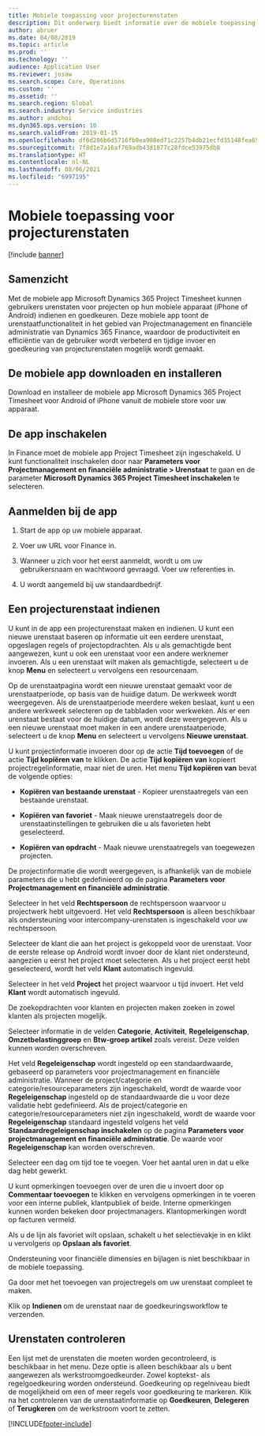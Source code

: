 ```yaml
---
title: Mobiele toepassing voor projecturenstaten
description: Dit onderwerp biedt informatie over de mobiele toepassing Microsoft Dynamics 365 Project Timesheet. Met de mobiele app Project Timesheet kunnen gebruikers urenstaten voor projecten op hun mobiele apparaat indienen en goedkeuren.
author: abruer
ms.date: 04/08/2019
ms.topic: article
ms.prod: ''
ms.technology: ''
audience: Application User
ms.reviewer: josaw
ms.search.scope: Core, Operations
ms.custom: ''
ms.assetid: ''
ms.search.region: Global
ms.search.industry: Service industries
ms.author: andchoi
ms.dyn365.ops.version: 10
ms.search.validFrom: 2019-01-15
ms.openlocfilehash: df6d286b6d5716fb0ea908ed71c2257b4db21ecfd35148fea65dfd96e058ac9a
ms.sourcegitcommit: 7f8d1e7a16af769adb43d1877c28fdce53975db8
ms.translationtype: HT
ms.contentlocale: nl-NL
ms.lasthandoff: 08/06/2021
ms.locfileid: "6997195"
---
```

# <a name="project-timesheet-mobile-application"></a>Mobiele toepassing voor projecturenstaten

[!include [banner](../includes/banner.md)]

## <a name="overview"></a>Samenzicht

Met de mobiele app Microsoft Dynamics 365 Project Timesheet kunnen gebruikers urenstaten voor projecten op hun mobiele apparaat (iPhone of Android) indienen en goedkeuren. Deze mobiele app toont de urenstaatfunctionaliteit in het gebied van Projectmanagement en financiële administratie van Dynamics 365 Finance, waardoor de productiviteit en efficiëntie van de gebruiker wordt verbeterd en tijdige invoer en goedkeuring van projecturenstaten mogelijk wordt gemaakt.

## <a name="download-and-install-the-mobile-app"></a>De mobiele app downloaden en installeren

Download en installeer de mobiele app Microsoft Dynamics 365 Project Timesheet voor Android of iPhone vanuit de mobiele store voor uw apparaat.

## <a name="enable-the-app"></a>De app inschakelen 

In Finance moet de mobiele app Project Timesheet zijn ingeschakeld. U kunt functionaliteit inschakelen door naar **Parameters voor Projectmanagement en financiële administratie \> Urenstaat** te gaan en de parameter **Microsoft Dynamics 365 Project Timesheet inschakelen** te selecteren.

## <a name="sign-in-to-the-app"></a>Aanmelden bij de app

1.  Start de app op uw mobiele apparaat.

2.  Voer uw URL voor Finance in.

3.  Wanneer u zich voor het eerst aanmeldt, wordt u om uw gebruikersnaam en wachtwoord gevraagd. Voer uw referenties in.

4.  U wordt aangemeld bij uw standaardbedrijf.

## <a name="submit-a-project-timesheet"></a>Een projecturenstaat indienen

U kunt in de app een projecturenstaat maken en indienen. U kunt een nieuwe urenstaat baseren op informatie uit een eerdere urenstaat, opgeslagen regels of projectopdrachten. Als u als gemachtigde bent aangewezen, kunt u ook een urenstaat voor een andere werknemer invoeren. Als u een urenstaat wilt maken als gemachtigde, selecteert u de knop **Menu** en selecteert u vervolgens een resourcenaam.

Op de urenstaatpagina wordt een nieuwe urenstaat gemaakt voor de urenstaatperiode, op basis van de huidige datum. De werkweek wordt weergegeven. Als de urenstaatperiode meerdere weken beslaat, kunt u een andere werkweek selecteren op de tabbladen voor werkweken.
Als er een urenstaat bestaat voor de huidige datum, wordt deze weergegeven. Als u een nieuwe urenstaat moet maken in een andere urenstaatperiode, selecteert u de knop **Menu** en selecteert u vervolgens **Nieuwe urenstaat**.

U kunt projectinformatie invoeren door op de actie **Tijd toevoegen** of de actie **Tijd kopiëren van** te klikken. De actie **Tijd kopiëren van** kopieert projectregelinformatie, maar niet de uren. Het menu **Tijd kopiëren van** bevat de volgende opties:

- **Kopiëren van bestaande urenstaat** - Kopieer urenstaatregels van een bestaande urenstaat.

- **Kopiëren van favoriet** - Maak nieuwe urenstaatregels door de urenstaatinstellingen te gebruiken die u als favorieten hebt geselecteerd.

- **Kopiëren van opdracht** - Maak nieuwe urenstaatregels van toegewezen projecten.

De projectinformatie die wordt weergegeven, is afhankelijk van de mobiele parameters die u hebt gedefinieerd op de pagina **Parameters voor Projectmanagement en financiële administratie**.

Selecteer in het veld **Rechtspersoon** de rechtspersoon waarvoor u projectwerk hebt uitgevoerd. Het veld **Rechtspersoon** is alleen beschikbaar als ondersteuning voor intercompany-urenstaten is ingeschakeld voor uw rechtspersoon.

Selecteer de klant die aan het project is gekoppeld voor de urenstaat. Voor de eerste release op Android wordt invoer door de klant niet ondersteund, aangezien u eerst het project moet selecteren. Als u het project eerst hebt geselecteerd, wordt het veld **Klant** automatisch ingevuld.

Selecteer in het veld **Project** het project waarvoor u tijd invoert. Het veld **Klant** wordt automatisch ingevuld.

De zoekopdrachten voor klanten en projecten maken zoeken in zowel klanten als projecten mogelijk.

Selecteer informatie in de velden **Categorie**, **Activiteit**, **Regeleigenschap**, **Omzetbelastinggroep** en **Btw-groep artikel** zoals vereist. Deze velden kunnen worden overschreven.

Het veld **Regeleigenschap** wordt ingesteld op een standaardwaarde, gebaseerd op parameters voor projectmanagement en financiële administratie. Wanneer de project/categorie en categorie/resourceparameters zijn ingeschakeld, wordt de waarde voor **Regeleigenschap** ingesteld op de standaardwaarde die u voor deze validatie hebt gedefinieerd. Als de project/categorie en categorie/resourceparameters niet zijn ingeschakeld, wordt de waarde voor **Regeleigenschap** standaard ingesteld volgens het veld **Standaardregeleigenschap inschakelen** op de pagina **Parameters voor projectmanagement en financiële administratie**. De waarde voor **Regeleigenschap** kan worden overschreven.

Selecteer een dag om tijd toe te voegen. Voer het aantal uren in dat u elke dag hebt gewerkt.

U kunt opmerkingen toevoegen over de uren die u invoert door op **Commentaar toevoegen** te klikken en vervolgens opmerkingen in te voeren voor een interne publiek, klantpubliek of beide.
Interne opmerkingen kunnen worden bekeken door projectmanagers. Klantopmerkingen wordt op facturen vermeld.

Als u de lijn als favoriet wilt opslaan, schakelt u het selectievakje in en klikt u vervolgens op **Opslaan als favoriet**.

Ondersteuning voor financiële dimensies en bijlagen is niet beschikbaar in de mobiele toepassing.

Ga door met het toevoegen van projectregels om uw urenstaat compleet te maken.

Klik op **Indienen** om de urenstaat naar de goedkeuringsworkflow te verzenden.

## <a name="review-timesheets"></a>Urenstaten controleren

Een lijst met de urenstaten die moeten worden gecontroleerd, is beschikbaar in het menu. Deze optie is alleen beschikbaar als u bent aangewezen als werkstroomgoedkeurder. Zowel koptekst- als regelgoedkeuring worden ondersteund. Goedkeuring op regelniveau biedt de mogelijkheid om een of meer regels voor goedkeuring te markeren. Klik na het controleren van de urenstaatinformatie op **Goedkeuren**, **Delegeren** of **Terugkeren** om de werkstroom voort te zetten.


[!INCLUDE[footer-include](../includes/footer-banner.md)]